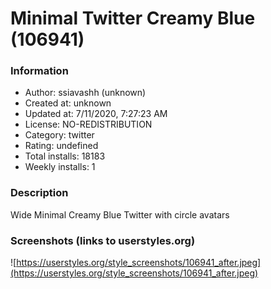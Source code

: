 # Minimal Twitter Creamy Blue (106941)

### Information
- Author: ssiavashh (unknown)
- Created at: unknown
- Updated at: 7/11/2020, 7:27:23 AM
- License: NO-REDISTRIBUTION
- Category: twitter
- Rating: undefined
- Total installs: 18183
- Weekly installs: 1


### Description
Wide Minimal Creamy Blue Twitter with circle avatars


### Screenshots (links to userstyles.org)
![https://userstyles.org/style_screenshots/106941_after.jpeg](https://userstyles.org/style_screenshots/106941_after.jpeg)


